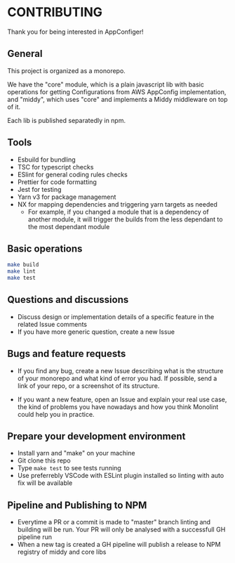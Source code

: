 # CONTRIBUTING

Thank you for being interested in AppConfiger!

## General

This project is organized as a monorepo.

We have the "core" module, which is a plain javascript lib with basic operations for getting Configurations from AWS AppConfig implementation, and "middy", which uses "core" and implements a Middy middleware on top of it.

Each lib is published separatedly in npm.

## Tools

- Esbuild for bundling
- TSC for typescript checks
- ESlint for general coding rules checks
- Prettier for code formatting
- Jest for testing
- Yarn v3 for package management
- NX for mapping dependencies and triggering yarn targets as needed
  - For example, if you changed a module that is a dependency of another module, it will trigger the builds from the less dependant to the most dependant module

## Basic operations

```sh
make build
make lint
make test
```

## Questions and discussions

- Discuss design or implementation details of a specific feature in the related Issue comments
- If you have more generic question, create a new Issue

## Bugs and feature requests

- If you find any bug, create a new Issue describing what is the structure of your monorepo and what kind of error you had. If possible, send a link of your repo, or a screenshot of its structure.

- If you want a new feature, open an Issue and explain your real use case, the kind of problems you have nowadays and how you think Monolint could help you in practice.

## Prepare your development environment

- Install yarn and "make" on your machine
- Git clone this repo
- Type `make test` to see tests running
- Use preferrebly VSCode with ESLint plugin installed so linting with auto fix will be available

## Pipeline and Publishing to NPM

- Everytime a PR or a commit is made to "master" branch linting and building will be run. Your PR will only be analysed with a successfull GH pipeline run
- When a new tag is created a GH pipeline will publish a release to NPM registry of middy and core libs

